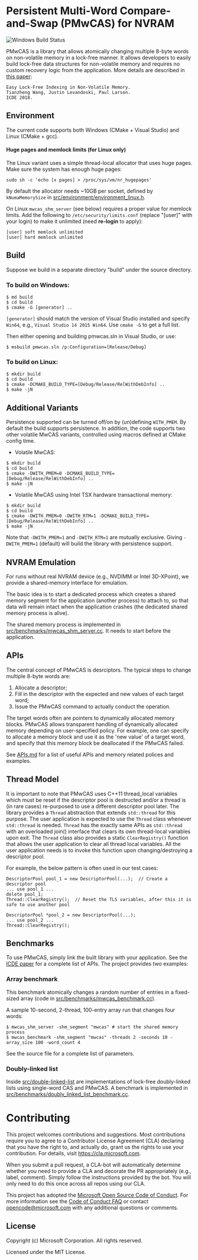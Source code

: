 # Persistent Multi-Word Compare-and-Swap (PMwCAS) for NVRAM

![Windows Build Status](https://justinlevandoski.visualstudio.com/_apis/public/build/definitions/c59a8e03-b063-4da5-8b4b-b0092d61c7cb/3/badge "Windows Build Status")

PMwCAS is a library that allows atomically changing multiple 8-byte words on non-volatile memory in a lock-free manner. It allows developers to easily build lock-free data structures for non-volatile memory and requires no custom recovery logic from the application. More details are described in [this paper](http://justinlevandoski.org/papers/ICDE18_mwcas.pdf):

```
Easy Lock-Free Indexing in Non-Volatile Memory.
Tianzheng Wang, Justin Levandoski, Paul Larson.
ICDE 2018.
```

## Environment

The current code supports both Windows (CMake + Visual Studio) and Linux (CMake + gcc). 

#### Huge pages and memlock limits (for Linux only)

The Linux variant uses a simple thread-local allocator that uses huge pages. Make sure the system has enough huge pages:
```
sudo sh -c 'echo [x pages] > /proc/sys/vm/nr_hugepages'
```
By default the allocator needs ~10GB per socket, defined by `kNumaMemorySize` in [src/environment/environment_linux.h](./src/environment/environment_linux.h).

On Linux `mwcas_shm_server` (see below) requires a proper value for memlock limits. Add the following to `/etc/security/limits.conf` (replace "[user]" with your login) to make it unlimited (need **re-login** to apply):
```
[user] soft memlock unlimited
[user] hard memlock unlimited
```

## Build
Suppose we build in a separate directory "build" under the source directory.

### To build on Windows:

```
$ md build
$ cd build
$ cmake -G [generator] ..
```

`[generator]` should match the version of Visual Studio installed and specify `Win64`, e.g., `Visual Studio 14 2015 Win64`. Use `cmake -G` to get a full list.

Then either opening and building pmwcas.sln in Visual Studio, or use:

```
$ msbuild pmwcas.sln /p:Configuration=[Release/Debug]
```

### To build on Linux:

```
$ mkdir build
$ cd build
$ cmake -DCMAKE_BUILD_TYPE=[Debug/Release/RelWithDebInfo] ..
$ make -jN
```

## Additional Variants

Persistence supported can be turned off/on by (un)defining `WITH_PMEM`. By default the build supports persistence. In addition, the code supports two other volatile MwCAS variants, controlled using macros defined at CMake config time.

* Volatile MwCAS:
```
$ mkdir build
$ cd build
$ cmake -DWITH_PMEM=0 -DCMAKE_BUILD_TYPE=[Debug/Release/RelWithDebInfo] ..
$ make -jN
```

* Volatile MwCAS using Intel TSX hardware transactional memory:
```
$ mkdir build
$ cd build
$ cmake -DWITH_PMEM=0 -DWITH_RTM=1 -DCMAKE_BUILD_TYPE=[Debug/Release/RelWithDebInfo] ..
$ make -jN
```
Note that `-DWITH_PMEM=1` and `-DWITH_RTM=1` are mutually exclusive. Giving `-DWITH_PMEM=1` (default) will build the library with persistence support.

## NVRAM Emulation

For runs without real NVRAM device (e.g., NVDIMM or Intel 3D-XPoint), we provide a shared-memory interface for emulation. 

The basic idea is to start a dedicated process which creates a shared memory segment for the application (another process) to attach to, so that data will remain intact when the application crashes (the dedicated shared memory process is alive).

The shared memory process is implemented in [src/benchmarks/mwcas_shm_server.cc](./src/benchmarks/mwcas_shm_server.cc). It needs to start before the application.

## APIs

The central concept of PMwCAS is desrciptors. The typical steps to change multiple 8-byte words are:
1. Allocate a descriptor;
2. Fill in the descriptor with the expected and new values of each target word;
3. Issue the PMwCAS command to actually conduct the operation.

The target words often are pointers to dynamically allocated memory blocks. PMwCAS allows transparent handling of dynamically allocated memory depending on user-specified policy. For example, one can specify to allocate a memory block and use it as the 'new value' of a target word, and specify that this memory block be deallocated if the PMwCAS failed.

See [APIs.md](./APIs.md) for a list of useful APIs and memory related polices and examples.

## Thread Model

It is important to note that PMwCAS uses C++11 thread_local variables which must be reset if the descriptor pool is destructed and/or a thread is (in rare cases) re-purposed to use a different descriptor pool later. The library provides a `Thread` abstraction that extends `std::thread` for this purpose. The user application is expected to use the `Thread` class whenever `std::thread` is needed. `Thread` has the exactly same APIs as `std::thread` with an overloaded join() interface that clears its own thread-local variables upon exit. The `Thread` class also provides a static `ClearRegistry()` function that allows the user application to clear all thread local variables. All the user application needs is to invoke this function upon changing/destroying a descriptor pool.

For example, the below pattern is often used in our test cases:

```
DescriptorPool pool_1 = new DescriptorPool(...);  // Create a descriptor pool
... use pool_1 ...
delete pool_1;
Thread::ClearRegistry();  // Reset the TLS variables, after this it is safe to use another pool

DescriptorPool *pool_2 = new DescriptorPool(...);
... use pool_2 ...
Thread::ClearRegistry();
```

## Benchmarks

To use PMwCAS, simply link the built library with your application. See the [ICDE paper](http://justinlevandoski.org/papers/ICDE18_mwcas.pdf) for a complete list of APIs. The project provides two examples:

### Array benchmark
This benchmark atomically changes a random number of entries in a fixed-sized array (code in [src/benchmarks/mwcas_benchmark.cc](./src/benchmarks/mwcas_benchmark.cc)). 

A sample 10-second, 2-thread, 100-entry array run that changes four words:

```
$ mwcas_shm_server -shm_segment "mwcas" # start the shared memory process
$ mwcas_benchmark -shm_segment "mwcas" -threads 2 -seconds 10 -array_size 100 -word_count 4
```
See the source file for  a complete list of parameters.

### Doubly-linked list
Inside [src/double-linked-list](./src/double-linked-list) are implementations of  lock-free doubly-linked lists using single-word CAS and PMwCAS. A benchmark is implemented in [src/benchmarks/doubly_linked_list_benchmark.cc](./src/benchmarks/doubly_linked_list_benchmark.cc).

# Contributing

This project welcomes contributions and suggestions.  Most contributions require you to agree to a
Contributor License Agreement (CLA) declaring that you have the right to, and actually do, grant us
the rights to use your contribution. For details, visit https://cla.microsoft.com.

When you submit a pull request, a CLA-bot will automatically determine whether you need to provide
a CLA and decorate the PR appropriately (e.g., label, comment). Simply follow the instructions
provided by the bot. You will only need to do this once across all repos using our CLA.

This project has adopted the [Microsoft Open Source Code of Conduct](https://opensource.microsoft.com/codeofconduct/).
For more information see the [Code of Conduct FAQ](https://opensource.microsoft.com/codeofconduct/faq/) or
contact [opencode@microsoft.com](mailto:opencode@microsoft.com) with any additional questions or comments.

## License

Copyright (c) Microsoft Corporation. All rights reserved.

Licensed under the MIT License.
